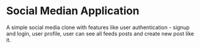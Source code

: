 # Social Median Application

A simple social media clone with features like user authentication - signup and login, user profile, user can see all feeds posts and create new post like it.

